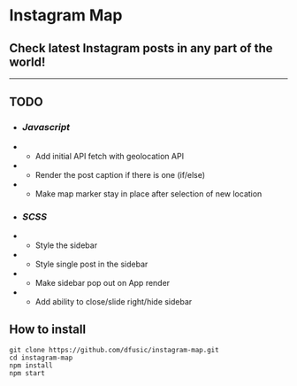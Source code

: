 # Instagram Map

## Check latest Instagram posts in any part of the world!
<hr>

## TODO
- ### *Javascript*
- - Add initial API fetch with geolocation API
- - Render the post caption if there is one (if/else)
- - Make map marker stay in place after selection of new location
- ### *SCSS*
- - Style the sidebar
- - Style single post in the sidebar
- - Make sidebar pop out on App render
- - Add ability to close/slide right/hide sidebar


## How to install

    git clone https://github.com/dfusic/instagram-map.git
    cd instagram-map
    npm install
    npm start